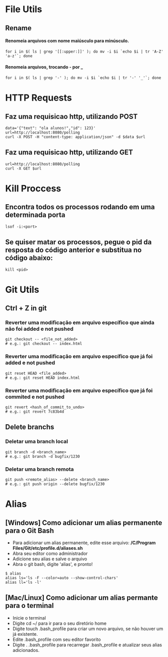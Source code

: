 # File Utils
## Rename
#### Renomeia arquivos com nome maiúsculo para minúsculo.
```shell
for i in $( ls | grep '[[:upper:]]' ); do mv -i $i `echo $i | tr 'A-Z' 'a-z'`; done
```
#### Renomeia arquivos, trocando - por _
```shell
for i in $( ls | grep '-' ); do mv -i $i `echo $i | tr '-' '_'`; done
```
# HTTP Requests
## Faz uma requisicao http, utilizando POST
```shell
data='{"text": "ola alunos!","id": 123}'
url=http://localhost:8080/polling
curl -X POST -H "content-type: application/json" -d $data $url
```
## Faz uma requisicao http, utilizando GET
```shell
url=http://localhost:8080/polling
curl -X GET $url
```
# Kill Proccess
## Encontra todos os processos rodando em uma determinada porta
```shell
lsof -i:<port>
```
## Se quiser matar os processos, pegue o pid da resposta do código anterior e substitua no código abaixo: 
```shell
kill <pid>
```

# Git Utils
## Ctrl + Z in git
### Reverter uma modificação em arquivo específico que ainda não foi added e not pushed
```shell
git checkout -- <file_not_added>
# e.g.: git checkout -- index.html
```
### Reverter uma modificação em arquivo específico que já foi added e not pushed
```shell
git reset HEAD <file_added>
# e.g.: git reset HEAD index.html
```
### Reverter uma modificação em arquivo específico que já foi commited e not pushed
```shell
git revert <hash_of_commit_to_undo>
# e.g.: git revert 7c83b4d
```

## Delete branchs
### Deletar uma branch local
```shell
git branch -d <branch_name>
# e.g.: git branch -d bugfix/1230
```
### Deletar uma branch remota
```shell
git push <remote_alias> --delete <branch_name>
# e.g.: git push origin --delete bugfix/1230
```
# Alias
## [Windows] Como adicionar um alias permanente para o Git Bash
- Para adicionar um alias permanente, edite esse arquivo: **/C/Program Files/Git/etc/profile.d/aliases.sh**
- Abra seu editor como administrador
- Adicione seu alias e salve o arquivo
- Abra o git bash, digite 'alias', e pronto!
```shell
$ alias
alias ls='ls -F --color=auto --show-control-chars'
alias ll='ls -l'
```
## [Mac/Linux] Como adicionar um alias permante para o terminal
- Inicie o terminal
- Digite cd ~/ para ir para o seu diretório home
- Digite touch .bash_profile para criar um novo arquivo, se não houver um já existente.
- Edite .bash_profile com seu editor favorito 
- Digite . .bash_profile para recarregar .bash_profile e atualizar seus alias adicionados.
